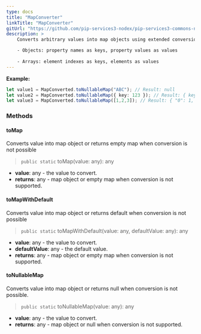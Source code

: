 ```yaml
---
type: docs
title: "MapConverter"
linkTitle: "MapConverter"
gitUrl: "https://github.com/pip-services3-nodex/pip-services3-commons-nodex"
description: > 
    Converts arbitrary values into map objects using extended conversion rules:

    - Objects: property names as keys, property values as values
    
    - Arrays: element indexes as keys, elements as values
---
```



**Example:**

```typescript
let value1 = MapConverted.toNullableMap("ABC"); // Result: null
let value2 = MapConverted.toNullableMap({ key: 123 }); // Result: { key: 123 }
let value3 = MapConverted.toNullableMap([1,2,3]); // Result: { "0": 1, "1": 2, "2": 3 }

```

### Methods

#### toMap
Converts value into map object or returns empty map when conversion is not possible

> `public static` toMap(value: any): any

- **value**: any - the value to convert.
- **returns**: any - map object or empty map when conversion is not supported.

#### toMapWithDefault
Converts value into map object or returns default when conversion is not possible

> `public static` toMapWithDefault(value: any, defaultValue: any): any

- **value**: any - the value to convert.
- **defaultValue**: any - the default value.
- **returns**: any - map object or empty map when conversion is not supported.

#### toNullableMap
Converts value into map object or returns null when conversion is not possible.

> `public static` toNullableMap(value: any): any

- **value**: any - the value to convert.
- **returns**: any - map object or null when conversion is not supported.
